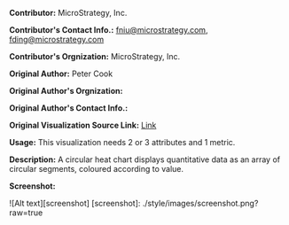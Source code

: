 **Contributor:** MicroStrategy, Inc.

**Contributor's Contact Info.:** <fniu@microstrategy.com>, <fding@microstrategy.com>

**Contributor's Orgnization:** MicroStrategy, Inc.

**Original Author:** Peter Cook

**Original Author's Orgnization:**

**Original Author's Contact Info.:** 

**Original Visualization Source Link:** <a href = "http://prcweb.co.uk/lab/circularheat/" target = "_blank">Link</a>

**Usage:** This visualization needs 2 or 3 attributes and 1 metric.

**Description:** A circular heat chart displays quantitative data as an array of circular segments, coloured according to value.

**Screenshot:**

![Alt text][screenshot]
[screenshot]: ./style/images/screenshot.png?raw=true
